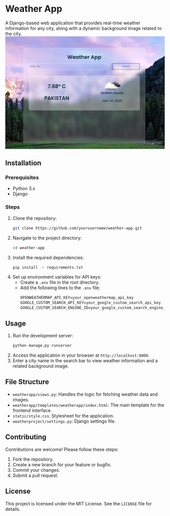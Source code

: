 # Weather App

A Django-based web application that provides real-time weather information for any city, along with a dynamic background image related to the city.
![weather](static/weather.png)
## Installation

### Prerequisites
- Python 3.x
- Django

### Steps
1. Clone the repository:
   ```bash
   git clone https://github.com/yourusername/weather-app.git
   ```
2. Navigate to the project directory:
   ```bash
   cd weather-app
   ```
3. Install the required dependencies:
   ```bash
   pip install -r requirements.txt
   ```
4. Set up environment variables for API keys:
   - Create a `.env` file in the root directory.
   - Add the following lines to the `.env` file:
     ```
     OPENWEATHERMAP_API_KEY=your_openweathermap_api_key
     GOOGLE_CUSTOM_SEARCH_API_KEY=your_google_custom_search_api_key
     GOOGLE_CUSTOM_SEARCH_ENGINE_ID=your_google_custom_search_engine_id
     ```

## Usage

1. Run the development server:
   ```bash
   python manage.py runserver
   ```
2. Access the application in your browser at `http://localhost:8000`.
3. Enter a city name in the search bar to view weather information and a related background image.

## File Structure

- `weatherapp/views.py`: Handles the logic for fetching weather data and images.
- `weatherapp/templates/weatherapp/index.html`: The main template for the frontend interface.
- `static/style.css`: Stylesheet for the application.
- `weatherproject/settings.py`: Django settings file.

## Contributing

Contributions are welcome! Please follow these steps:
1. Fork the repository.
2. Create a new branch for your feature or bugfix.
3. Commit your changes.
4. Submit a pull request.

## License

This project is licensed under the MIT License. See the `LICENSE` file for details.
